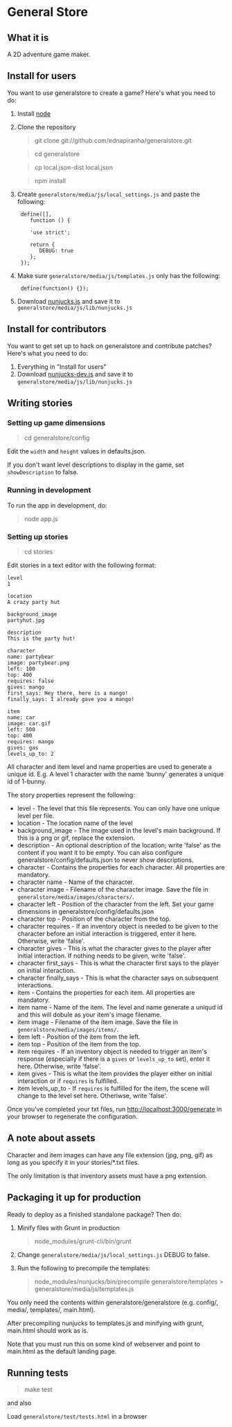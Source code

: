 # General Store

## What it is

A 2D adventure game maker.

## Install for users

You want to use generalstore to create a game? Here's what you need
to do:

1. Install [node](http://nodejs.org)
2. Clone the repository

   > git clone git://github.com/ednapiranha/generalstore.git

   > cd generalstore

   > cp local.json-dist local.json

   > npm install

3. Create `generalstore/media/js/local_settings.js` and paste the following:

        define([],
           function () {

           'use strict';

           return {
              DEBUG: true
           };
        });

4. Make sure `generalstore/media/js/templates.js` only has the following:

        define(function() {});

5. Download [nunjucks.js](https://github.com/jlongster/nunjucks/blob/master/browser/nunjucks.js) and save it to `generalstore/media/js/lib/nunjucks.js`


## Install for contributors

You want to get set up to hack on generalstore and contribute patches?
Here's what you need to do:

1. Everything in "Install for users"
2. Download [nunjucks-dev.js](https://github.com/jlongster/nunjucks/blob/master/browser/nunjucks-dev.js) and save it to `generalstore/media/js/lib/nunjucks.js`


## Writing stories

### Setting up game dimensions

> cd generalstore/config

Edit the `width` and `height` values in defaults.json.

If you don't want level descriptions to display in the game, set `showDescription` to false.


### Running in development

To run the app in development, do:

> node app.js


### Setting up stories

> cd stories

Edit stories in a text editor with the following format:

    level
    1

    location
    A crazy party hut

    background_image
    partyhut.jpg

    description
    This is the party hut!

    character
    name: partybear
    image: partybear.png
    left: 100
    top: 400
    requires: false
    gives: mango
    first_says: Hey there, here is a mango!
    finally_says: I already gave you a mango!

    item
    name: car
    image: car.gif
    left: 500
    top: 400
    requires: mango
    gives: gas
    levels_up_to: 2

All character and item level and name properties are used to generate a unique id. E.g. A level 1 character with the name 'bunny' generates a unique id of 1-bunny.

The story properties represent the following:

* level - The level that this file represents. You can only have one unique level per file.
* location - The location name of the level
* background_image - The image used in the level's main background. If this is a png or gif, replace the extension.
* description - An optional description of the location; write 'false' as the content if you want it to be empty. You can also configure generalstore/config/defaults.json to never show descriptions.
* character - Contains the properties for each character. All properties are mandatory.
* character name - Name of the character.
* character image - Filename of the character image. Save the file in `generalstore/media/images/characters/`.
* character left - Position of the character from the left. Set your game dimensions in generalstore/config/defaults.json
* character top - Position of the character from the top.
* character requires - If an inventory object is needed to be given to the character before an initial interaction is triggered, enter it here. Otherwise, write 'false'.
* character gives - This is what the character gives to the player after initial interaction. If nothing needs to be given, write 'false'.
* character first_says - This is what the character first says to the player on initial interaction.
* character finally_says - This is what the character says on subsequent interactions.
* item - Contains the properties for each item. All properties are mandatory.
* item name - Name of the item. The level and name generate a uniqud id and this will dobule as your item's image filename.
* item image - Filename of the item image. Save the file in `generalstore/media/images/items/`.
* item left - Position of the item from the left.
* item top - Position of the item from the top.
* item requires - If an inventory object is needed to trigger an item's response (especially if there is a `gives` or `levels_up_to` set), enter it here. Otherwise, write 'false'.
* item gives - This is what the item provides the player either on initial interaction or if `requires` is fulfilled.
* item levels_up_to - If `requires` is fulfilled for the item, the scene will change to the level set here. Otheriwse, write 'false'.

Once you've completed your txt files, run [http://localhost:3000/generate](http://localhost:3000/generate) in your browser to regenerate the configuration.

## A note about assets

Character and item images can have any file extension (jpg, png, gif) as long as you specify it in your stories/*.txt files.

The only limitation is that inventory assets must have a png extension.


## Packaging it up for production

Ready to deploy as a finished standalone package? Then do:

1. Minify files with Grunt in production

   > node_modules/grunt-cli/bin/grunt

2. Change `generalstore/media/js/local_settings.js` DEBUG to false.

3. Run the following to precompile the templates:

   > node_modules/nunjucks/bin/precompile generalstore/templates > generalstore/media/js/templates.js


You only need the contents within generalstore/generalstore (e.g. config/, media/, templates/, main.html).

After precompiling nunjucks to templates.js and minifying with grunt, main.html should work as is.

Note that you must run this on some kind of webserver and point to main.html as the default landing page.


## Running tests

> make test

and also

Load `generalstore/test/tests.html` in a browser
